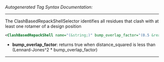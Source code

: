 <!-- THIS IS AN AUTOGENERATED FILE: Don't edit it directly, instead change the schema definition in the code itself. -->

_Autogenerated Tag Syntax Documentation:_

---
The ClashBasedRepackShellSelector identifies all residues that clash with at least one rotamer of a design position

```xml
<ClashBasedRepackShell name="(&string;)" bump_overlap_factor="(0.5 &real;)" />
```

-   **bump_overlap_factor**: returns true when distance_squared is less than (Lennard-Jones^2 * bump_overlap_factor)

---
